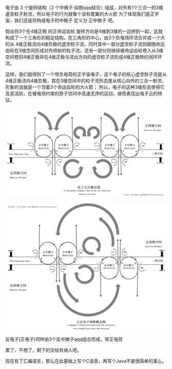 电子由 3 个旋转结构（3 个中微子 如图qqq结合）组成，对外有1个三合一的3维虚空粒子射流，所以电子的行为就像个没有尾翼的大火箭
为了体现我们是正宇宙，我们还是将构成电子的中微子 定义为 正中微子 吧。

假设将3个在4维正极 的正命运齿轮 旋转方向是4维到3维的一边拼到一起，这就构成了一个三角形的稳定结构，在三角形的中心，由3个负电场环流合并成一个大的从 4维正极流向4维负极的虚空粒子流，同时其中一部分虚空粒子流则跟随命运齿轮在3维空间形成对外喷射的粒子流，还有一部分则继续被命运齿轮卷入从3维空间卷回4维正极并在4维正极与流出方向的虚空粒子流形成4维正极侧的闭环环流。

这样，我们就得到了一个带负电荷的正宇宙电子，这个电子的核心虚空粒子流是从4维正极流向4维负极，其在3维空间中的粒子流形态是从核心向外的三合一射流，形象的说就是一个顶着3个命运齿轮的大火箭；
所以，电子的这种3维形态使得它及其活跃，在被电场约束的原子空间中高速无序的运动，继而表现出电子云的特征。

![Image text](media/电子互斥概念图.png)

![Image text](media/正反电子相吸概念图.png)

反电子(正电子)同样由3个反中微子qqq组合而成，带正电荷

累了，不想了，剩下的交给有缘人吧。

现在有了汇编语言，那么在此基础上写个C语音，再写个Java不是很简单的事么。
